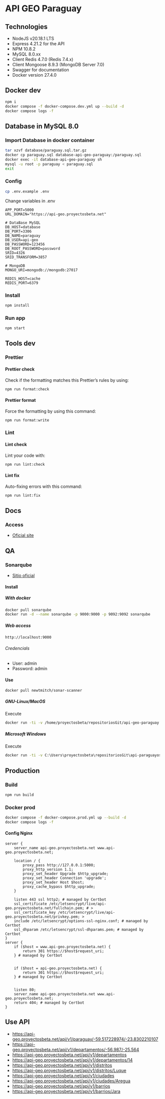 # API GEO Paraguay

## Technologies

- NodeJS v20.18.1 LTS
- Express 4.21.2 for the API
- NPM 10.8.2
- MySQL 8.0.xx
- Client Redis 4.7.0 (Redis 7.4.x)
- Client Mongoose 8.9.3 (MongoDB Server 7.0)
- Swagger for documentation
- Docker version 27.4.0

## Docker dev

```bash
npm i
docker compose -f docker-compose.dev.yml up --build -d
docker compose logs -f
```

## Database in MySQL 8.0

### Import Database in docker container

```bash
tar xzvf database/paraguay.sql.tar.gz
docker cp paraguay.sql database-api-geo-paraguay:/paraguay.sql
docker exec -it database-api-geo-paraguay sh
mysql -u root -p paraguay < paraguay.sql
exit
```

### Config

```bash
cp .env.example .env
```

Change variables in .env

```
APP_PORT=5000
URL_DOMAIN="https://api-geo.proyectosbeta.net"

# DataBase MySQL
DB_HOST=database
DB_PORT=3306
DB_NAME=paraguay
DB_USER=api-geo
DB_PASSWORD=123456
DB_ROOT_PASSWORD=password
SRID=4326
SRID_TRANSFORM=3857

# MongoDB
MONGO_URI=mongodb://mongodb:27017

REDIS_HOST=cache
REDIS_PORT=6379
```

### Install

```bash
npm install
```

### Run app

```bash
npm start
```

## Tools dev

### Prettier

#### Prettier check

Check if the formatting matches this Prettier’s rules by using:

```bash
npm run format:check
```

#### Prettier format

Force the formatting by using this command:

```bash
npm run format:write
```

### Lint

#### Lint check

Lint your code with:

```bash
npm run lint:check
```

#### Lint fix

Auto-fixing errors with this command:

```bash
npm run lint:fix
```

## Docs

### Access

- [Oficial site](https://api-geo.proyectosbeta.net/api-docs)

## QA

### Sonarqube

- [Sitio oficial](https://www.sonarqube.org/)

#### Install

##### With docker

```bash
docker pull sonarqube
docker run -d --name sonarqube -p 9000:9000 -p 9092:9092 sonarqube
```

##### Web access

```
http://localhost:9000
```

###### Credencials

- User: admin
- Password: admin

#### Use

```bash
docker pull newtmitch/sonar-scanner

```

##### GNU-Linux/MacOS

Execute

```bash
docker run -ti -v /home/proyectosbeta/repositoriosGit/api-geo-paraguay:/usr/src --link sonarqube newtmitch/sonar-scanner
```

##### Microsoft Windows

Execute

```bash
docker run -ti -v C:\Users\proyectosbeta\repositoriosGit\api-paraguayos:/usr/src --link sonarqube newtmitch/sonar-scanner
```

## Production

### Build

```bash
npm run build
```

### Docker prod

```bash
docker compose -f docker-compose.prod.yml up --build -d
docker compose logs -f
```

#### Config Nginx

```
server {
    server_name api-geo.proyectosbeta.net www.api-geo.proyectosbeta.net;

    location / {
        proxy_pass http://127.0.0.1:5000;
        proxy_http_version 1.1;
        proxy_set_header Upgrade $http_upgrade;
        proxy_set_header Connection 'upgrade';
        proxy_set_header Host $host;
        proxy_cache_bypass $http_upgrade;
    }

    listen 443 ssl http2; # managed by Certbot
    ssl_certificate /etc/letsencrypt/live/api-geo.proyectosbeta.net/fullchain.pem; # >
    ssl_certificate_key /etc/letsencrypt/live/api-geo.proyectosbeta.net/privkey.pem; >
    include /etc/letsencrypt/options-ssl-nginx.conf; # managed by Certbot
    ssl_dhparam /etc/letsencrypt/ssl-dhparams.pem; # managed by Certbot
}
server {
    if ($host = www.api-geo.proyectosbeta.net) {
        return 301 https://$host$request_uri;
    } # managed by Certbot


    if ($host = api-geo.proyectosbeta.net) {
        return 301 https://$host$request_uri;
    } # managed by Certbot


    listen 80;
    server_name api-geo.proyectosbeta.net www.api-geo.proyectosbeta.net;
    return 404; # managed by Certbot
}
```

## Use API

- https://api-geo.proyectosbeta.net/api/v1/paraguay/-59.517228974/-23.8302210107
- https://api-geo.proyectosbeta.net/api/v1/departamentos/-56.987/-25.564
- https://api-geo.proyectosbeta.net/api/v1/departamentos
- https://api-geo.proyectosbeta.net/api/v1/departamentos/14
- https://api-geo.proyectosbeta.net/api/v1/distritos
- https://api-geo.proyectosbeta.net/api/v1/distritos/Luque
- https://api-geo.proyectosbeta.net/api/v1/ciudades
- https://api-geo.proyectosbeta.net/api/v1/ciudades/Aregua
- https://api-geo.proyectosbeta.net/api/v1/barrios
- https://api-geo.proyectosbeta.net/api/v1/barrios/Jara
